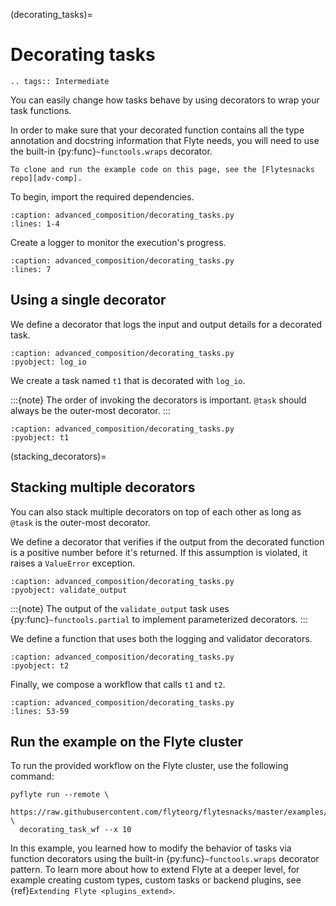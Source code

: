 (decorating_tasks)=

# Decorating tasks

```{eval-rst}
.. tags:: Intermediate
```

You can easily change how tasks behave by using decorators to wrap your task functions.

In order to make sure that your decorated function contains all the type annotation and docstring
information that Flyte needs, you will need to use the built-in {py:func}`~functools.wraps` decorator.

```{note}
To clone and run the example code on this page, see the [Flytesnacks repo][adv-comp].
```

To begin, import the required dependencies.

```{rli} https://raw.githubusercontent.com/flyteorg/flytesnacks/master/examples/advanced_composition/advanced_composition/decorating_tasks.py
:caption: advanced_composition/decorating_tasks.py
:lines: 1-4
```

Create a logger to monitor the execution's progress.

```{rli} https://raw.githubusercontent.com/flyteorg/flytesnacks/master/examples/advanced_composition/advanced_composition/decorating_tasks.py
:caption: advanced_composition/decorating_tasks.py
:lines: 7
```

## Using a single decorator

We define a decorator that logs the input and output details for a decorated task.

```{rli} https://raw.githubusercontent.com/flyteorg/flytesnacks/master/examples/advanced_composition/advanced_composition/decorating_tasks.py
:caption: advanced_composition/decorating_tasks.py
:pyobject: log_io
```

We create a task named `t1` that is decorated with `log_io`.

:::{note}
The order of invoking the decorators is important. `@task` should always be the outer-most decorator.
:::

```{rli} https://raw.githubusercontent.com/flyteorg/flytesnacks/master/examples/advanced_composition/advanced_composition/decorating_tasks.py
:caption: advanced_composition/decorating_tasks.py
:pyobject: t1
```

(stacking_decorators)=

## Stacking multiple decorators

You can also stack multiple decorators on top of each other as long as `@task` is the outer-most decorator.

We define a decorator that verifies if the output from the decorated function is a positive number before it's returned.
If this assumption is violated, it raises a `ValueError` exception.

```{rli} https://raw.githubusercontent.com/flyteorg/flytesnacks/master/examples/advanced_composition/advanced_composition/decorating_tasks.py
:caption: advanced_composition/decorating_tasks.py
:pyobject: validate_output
```

:::{note}
The output of the `validate_output` task uses {py:func}`~functools.partial` to implement parameterized decorators.
:::

We define a function that uses both the logging and validator decorators.

```{rli} https://raw.githubusercontent.com/flyteorg/flytesnacks/master/examples/advanced_composition/advanced_composition/decorating_tasks.py
:caption: advanced_composition/decorating_tasks.py
:pyobject: t2
```

Finally, we compose a workflow that calls `t1` and `t2`.

```{rli} https://raw.githubusercontent.com/flyteorg/flytesnacks/master/examples/advanced_composition/advanced_composition/decorating_tasks.py
:caption: advanced_composition/decorating_tasks.py
:lines: 53-59
```

## Run the example on the Flyte cluster

To run the provided workflow on the Flyte cluster, use the following command:

```
pyflyte run --remote \
  https://raw.githubusercontent.com/flyteorg/flytesnacks/master/examples/advanced_composition/advanced_composition/decorating_tasks.py \
  decorating_task_wf --x 10
```

In this example, you learned how to modify the behavior of tasks via function decorators using the built-in
{py:func}`~functools.wraps` decorator pattern. To learn more about how to extend Flyte at a deeper level, for
example creating custom types, custom tasks or backend plugins,
see {ref}`Extending Flyte <plugins_extend>`.

[adv-comp]: https://github.com/flyteorg/flytesnacks/tree/master/examples/advanced_composition/advanced_composition
